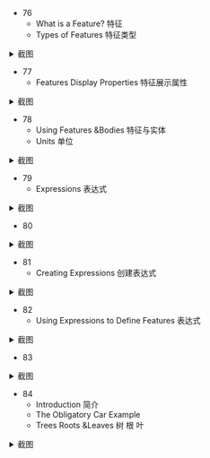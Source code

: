- 76
  - What is a Feature? 特征
  - Types of Features 特征类型
<details>
<summary> 截图 </summary>
  
![5601695801935_ pic](https://github.com/ChenxingWang93/Using-NX-Open-to-Improve-Workflows/assets/31954987/ef653310-2a34-4346-a070-b36bb550b1f0)
</details>


- 77
  - Features Display Properties 特征展示属性
<details>
<summary> 截图 </summary>
  
![6191697702711_ pic_hd](https://github.com/ChenxingWang93/Using-NX-Open-to-Improve-Workflows/assets/31954987/72bc9c92-ab10-4194-a737-15799f8299b4)
</details>


- 78
  - Using Features &Bodies 特征与实体
  - Units 单位
<details>
<summary> 截图 </summary>
  
![6201697702728_ pic_hd](https://github.com/ChenxingWang93/Using-NX-Open-to-Improve-Workflows/assets/31954987/337844f6-aa51-4a85-8f37-fae5ed089737)
</details>


- 79
  - Expressions 表达式
<details>
<summary> 截图 </summary>
  
![6211697702742_ pic_hd](https://github.com/ChenxingWang93/Using-NX-Open-to-Improve-Workflows/assets/31954987/c72b47fe-da4e-48ac-97eb-5a3a2c76da13)![Uploading
</details>


- 80
<details>
<summary> 截图 </summary>
  
![6221697702775_ pic_hd](https://github.com/ChenxingWang93/Using-NX-Open-to-Improve-Workflows/assets/31954987/e6f5e742-7f54-4f10-ab58-b4dedbc3c6fa)
</details>


- 81
  - Creating Expressions 创建表达式
<details>
<summary> 截图 </summary>
  
![6361697770884_ pic](https://github.com/ChenxingWang93/Using-NX-Open-to-Improve-Workflows/assets/31954987/116f9672-986c-4c99-8aee-6a0cad7cdd3d)
</details>


- 82
  - Using Expressions to Define Features 表达式
<details>
<summary> 截图 </summary>
  
![6371697770972_ pic_hd](https://github.com/ChenxingWang93/Using-NX-Open-to-Improve-Workflows/assets/31954987/cc8a56fa-a386-4f54-b956-5e9825d572d4)
</details>


- 83
<details>
<summary> 截图 </summary>
  
![6381697771020_ pic_hd](https://github.com/ChenxingWang93/Using-NX-Open-to-Improve-Workflows/assets/31954987/f05fe3e3-ef7b-42f9-ad5a-a0e362c03f80)
</details>


- 84
  - Introduction 简介
  - The Obligatory Car Example
  - Trees Roots &Leaves 树 根 叶
<details>
<summary> 截图 </summary>

![6261697707189_ pic_hd](https://github.com/ChenxingWang93/Using-NX-Open-to-Improve-Workflows/assets/31954987/9760caa6-1c68-4bd9-a650-e4a164337ef7)
</details>

